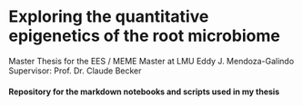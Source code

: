 # Exploring the quantitative epigenetics of the root microbiome

Master Thesis for the EES / MEME Master at LMU
Eddy J. Mendoza-Galindo
Supervisor: Prof. Dr. Claude Becker

#### Repository for the markdown notebooks and scripts used in my thesis

